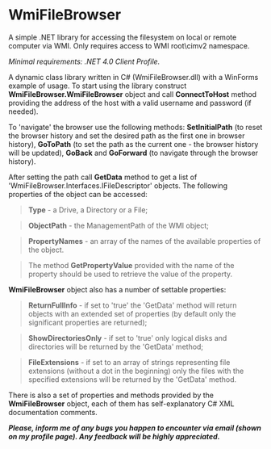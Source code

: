 # WmiFileBrowser
A simple .NET library for accessing the filesystem on local or remote computer via WMI. Only requires access to WMI root\cimv2 namespace.

*Minimal requirements: .NET 4.0 Client Profile.*

A dynamic class library written in C# (WmiFileBrowser.dll) with a WinForms example of usage. To start using the library construct **WmiFileBrowser.WmiFileBrowser** object and call **ConnectToHost** method providing the address of the host with a valid username and password (if needed).

To 'navigate' the browser use the following methods: **SetInitialPath** (to reset the browser history and set the desired path as the first one in browser history), **GoToPath** (to set the path as the current one - the browser history will be updated), **GoBack** and **GoForward** (to navigate through the browser history).

After setting the path call **GetData** method to get a list of 'WmiFileBrowser.Interfaces.IFileDescriptor' objects. The following properties of the object can be accessed:

 > **Type** - a Drive, a Directory or a File;

 > **ObjectPath** - the ManagementPath of the WMI object;

 > **PropertyNames** - an array of the names of the available properties of the object.

 > The method **GetPropertyValue** provided with the name of the property should be used to retrieve the value of the property.

**WmiFileBrowser** object also has a number of settable properties:

 > **ReturnFullInfo** - if set to 'true' the 'GetData' method will return objects with an extended set of properties (by default only the significant properties are returned);

 > **ShowDirectoriesOnly** - if set to 'true' only logical disks and directories will be returned by the 'GetData' method;

 > **FileExtensions** - if set to an array of strings representing file extensions (without a dot in the beginning) only the files with the specified extensions will be returned by the 'GetData' method.
 
There is also a set of properties and methods provided by the **WmiFileBrowser** object, each of them has self-explanatory C# XML documentation comments.
 
***Please, inform me of any bugs you happen to encounter via email (shown on my profile page). Any feedback will be highly appreciated.***

